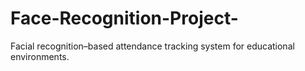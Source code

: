 # Face-Recognition-Project-
Facial recognition–based attendance tracking system for educational environments. 
